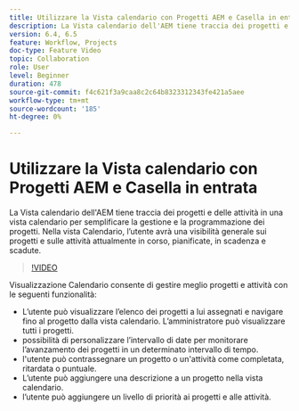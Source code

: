 ```yaml
---
title: Utilizzare la Vista calendario con Progetti AEM e Casella in entrata
description: La Vista calendario dell'AEM tiene traccia dei progetti e delle attività in una vista calendario per semplificare la gestione e la programmazione dei progetti. Nella vista Calendario, l’utente avrà una visibilità generale sui progetti e sulle attività attualmente in corso, pianificate, in scadenza e scadute.
version: 6.4, 6.5
feature: Workflow, Projects
doc-type: Feature Video
topic: Collaboration
role: User
level: Beginner
duration: 478
source-git-commit: f4c621f3a9caa8c2c64b8323312343fe421a5aee
workflow-type: tm+mt
source-wordcount: '185'
ht-degree: 0%

---
```



# Utilizzare la Vista calendario con Progetti AEM e Casella in entrata

La Vista calendario dell&#39;AEM tiene traccia dei progetti e delle attività in una vista calendario per semplificare la gestione e la programmazione dei progetti. Nella vista Calendario, l’utente avrà una visibilità generale sui progetti e sulle attività attualmente in corso, pianificate, in scadenza e scadute.

>[!VIDEO](https://video.tv.adobe.com/v/16804?quality=12&learn=on)

Visualizzazione Calendario consente di gestire meglio progetti e attività con le seguenti funzionalità:

* L’utente può visualizzare l’elenco dei progetti a lui assegnati e navigare fino al progetto dalla vista calendario. L’amministratore può visualizzare tutti i progetti.
* possibilità di personalizzare l’intervallo di date per monitorare l’avanzamento dei progetti in un determinato intervallo di tempo.
* l&#39;utente può contrassegnare un progetto o un&#39;attività come completata, ritardata o puntuale.
* L’utente può aggiungere una descrizione a un progetto nella vista calendario.
* l’utente può aggiungere un livello di priorità ai progetti e alle attività.

